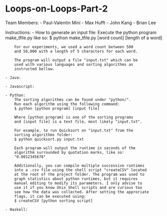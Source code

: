 # Loops-on-Loops-Part-2

Team Members:
	- Paul-Valentin Mini
	- Max Hufft
	- John Kang
	- Brian Lee

Instructions:
	- How to generate an input file:
		Execute the python program make_tfile.py like so:
		$ python make_tfile.py [word count] [length of a word]

		For our experiments, we used a word count between 500 
		and 50,000 with a length of 5 characters for each word. 

		The program will output a file "input.txt" which can be
		used with various languages and sorting algorithms as 
		instructed bellow.

	- Java:

	- Javascript:

	- Python:
		The sorting algorithms can be found under "python/".
		Run each algorithm using the following command:
		$ python [python program] [input file]

		Where [python program] is one of the sorting programs
		and [input file] is a text file, most likely "input.txt".

		For example, to run Quicksort on "input.txt" from the 
		sorting algorithms folder:
		$ python quicksort.py input.txt

		Each program will output the runtime in seconds of the 
		algorithm surrounded by quotation marks, like so: 
		"0.0012345678"

		Additionally, you can compile multiple successive runtimes
		into a .csv file using the shell script "createCSV" located 
		at the root of the project folder. The program was used to 
		graph statistics about python runtimes, but it requires 
		manual editing to modify its parameters. I only advise to 
		use it if you know Unix Shell scripts and are curious too 
		see how the data was collected. After setting the approriate
		flags, it can be executed using:
		$ createCSV [python sorting script]

	- Haskell: